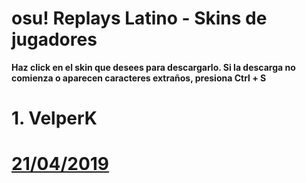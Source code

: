 # osu! Replays Latino - Skins de jugadores
**Haz click en el skin que desees para descargarlo. Si la descarga no comienza o aparecen caracteres extraños, presiona Ctrl + S**
# 1. VelperK
# [21/04/2019](https://github.com/FlyingCat-X/osu-Replays-Latino-Skins/raw/master/VelperK/VelperK%2021-04-19.osk)
